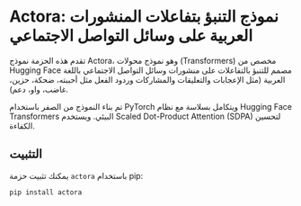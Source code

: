 # Actora: نموذج التنبؤ بتفاعلات المنشورات العربية على وسائل التواصل الاجتماعي

تقدم هذه الحزمة نموذج Actora، وهو نموذج محولات (Transformers) مخصص من Hugging Face مصمم للتنبؤ بالتفاعلات على منشورات وسائل التواصل الاجتماعي باللغة العربية (مثل الإعجابات والتعليقات والمشاركات وردود الفعل مثل أحببته، ضحكة، حزين، غاضب، واو، دعم).

تم بناء النموذج من الصفر باستخدام PyTorch ويتكامل بسلاسة مع نظام Hugging Face Transformers البيئي. ويستخدم Scaled Dot-Product Attention (SDPA) لتحسين الكفاءة.

## التثبيت

يمكنك تثبيت حزمة `actora` باستخدام pip:

```bash
pip install actora